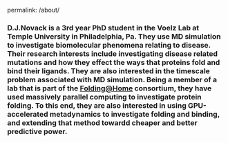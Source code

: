 permalink: /about/
### D.J.Novack is a 3rd year PhD student in the Voelz Lab at Temple University in Philadelphia, Pa. They use MD simulation to investigate biomolecular phenomena relating to disease. Their research interests include investigating disease related mutations and how they effect the ways that proteins fold and bind their ligands. They are also interested in the timescale problem associated with MD simulation. Being a member of a lab that is part of the [Folding@Home](https://foldingathome.org/) consortium, they have used massively parallel computing to investigate protein folding. To this end, they are also interested in using GPU-accelerated metadynamics to investigate folding and binding, and extending that method towardd cheaper and better predictive power. 
